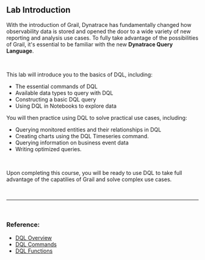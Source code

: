 ## Lab Introduction

With the introduction of Grail, Dynatrace has fundamentally changed how observability data is stored and opened the door to a wide variety of new reporting and analysis use cases.  To fully take advantage of the possibilities of Grail, it's essential to be familiar with the new **Dynatrace Query Language**.

<br>

This lab will introduce you to the basics of DQL, including:
- The essential commands of DQL
- Available data types to query with DQL
- Constructing a basic DQL query
- Using DQL in Notebooks to explore data

You will then practice using DQL to solve practical use cases, including:
- Querying monitored entities and their relationships in DQL
- Creating charts using the DQL Timeseries command.
- Querying information on business event data
- Writing optimized queries.

<br>

Upon completing this course, you will be ready to use DQL to take full advantage of the capatilies of Grail and solve complex use cases.

<br>

---
<br>

### Reference:
- [DQL Overview](https://www.dynatrace.com/support/help/shortlink/dql-dynatrace-query-language-hub)
- [DQL Commands](https://www.dynatrace.com/support/help/shortlink/dql-commands)
- [DQL Functions](https://www.dynatrace.com/support/help/shortlink/dql-functions)